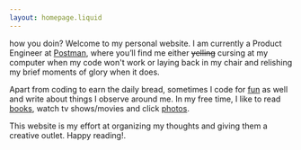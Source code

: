 ```yaml
---
layout: homepage.liquid
---
```


how you doin? Welcome to my personal website. I am currently a Product Engineer at [Postman](https://www.getpostman.com/), where you’ll find me either ~~yelling~~ cursing at my computer when my code won't work or laying back in my chair and relishing my brief moments of glory when it does.

Apart from coding to earn the daily bread, sometimes I code for [fun](https://github.com/arpitbatra123) as well and write about things I observe around me. In my free time, I like to read [books](https://goodreads.com/arpitbatra123), watch tv shows/movies and click [photos](https://unsplash.com/@arpitbatra123/).

This website is my effort at organizing my thoughts and giving them a creative outlet. Happy reading!.
